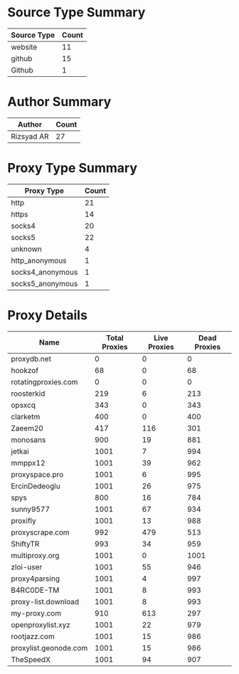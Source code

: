 # Source Type Summary

| Source Type | Count |
|-------------|-------|
| website | 11 |
| github | 15 |
| Github | 1 |


# Author Summary

| Author | Count |
|--------|-------|
| Rizsyad AR | 27 |


# Proxy Type Summary

| Proxy Type | Count |
|------------|-------|
| http | 21 |
| https | 14 |
| socks4 | 20 |
| socks5 | 22 |
| unknown | 4 |
| http_anonymous | 1 |
| socks4_anonymous | 1 |
| socks5_anonymous | 1 |


# Proxy Details

| Name | Total Proxies | Live Proxies | Dead Proxies |
|------|---------------|--------------|---------------|
| proxydb.net | 0 | 0 | 0 |
| hookzof | 68 | 0 | 68 |
| rotatingproxies.com | 0 | 0 | 0 |
| roosterkid | 219 | 6 | 213 |
| opsxcq | 343 | 0 | 343 |
| clarketm | 400 | 0 | 400 |
| Zaeem20 | 417 | 116 | 301 |
| monosans | 900 | 19 | 881 |
| jetkai | 1001 | 7 | 994 |
| mmppx12 | 1001 | 39 | 962 |
| proxyspace.pro | 1001 | 6 | 995 |
| ErcinDedeoglu | 1001 | 26 | 975 |
| spys | 800 | 16 | 784 |
| sunny9577 | 1001 | 67 | 934 |
| proxifly | 1001 | 13 | 988 |
| proxyscrape.com | 992 | 479 | 513 |
| ShiftyTR | 993 | 34 | 959 |
| multiproxy.org | 1001 | 0 | 1001 |
| zloi-user | 1001 | 55 | 946 |
| proxy4parsing | 1001 | 4 | 997 |
| B4RC0DE-TM | 1001 | 8 | 993 |
| proxy-list.download | 1001 | 8 | 993 |
| my-proxy.com | 910 | 613 | 297 |
| openproxylist.xyz | 1001 | 22 | 979 |
| rootjazz.com | 1001 | 15 | 986 |
| proxylist.geonode.com | 1001 | 15 | 986 |
| TheSpeedX | 1001 | 94 | 907 |
